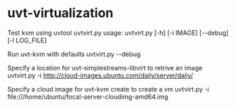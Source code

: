 # uvt-virtualization
Test kvm using uvtool
uvtvirt.py
usage: uvtvirt.py [-h] [-i IMAGE] [--debug] [-l LOG_FILE]

Run uvt-kvm with defaults
uvtvirt.py --debug

Specify a location for uvt-simplestreams-libvirt to retrive an image
uvtvirt.py -i http://cloud-images.ubuntu.com/daily/server/daily/

Specify a cloud image for uvt-kvm create to create a vm
uvtvirt.py -i file:///home/ubuntu/focal-server-cloudimg-amd64.img
